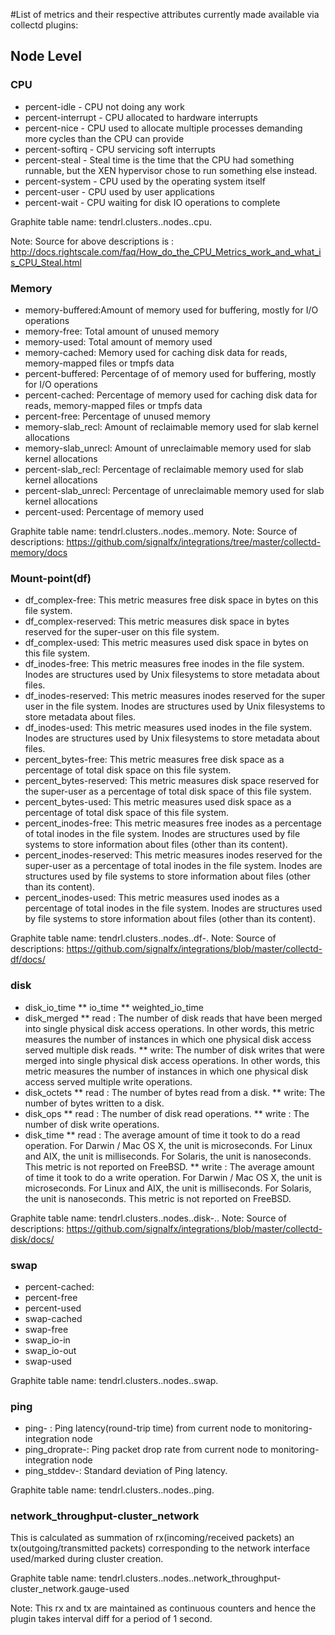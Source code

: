 #List of metrics and their respective attributes currently made available via collectd plugins:

## Node Level

### CPU

* percent-idle - CPU not doing any work
* percent-interrupt - CPU allocated to hardware interrupts
* percent-nice - CPU used to allocate multiple processes demanding more cycles than the CPU can provide
* percent-softirq - CPU servicing soft interrupts
* percent-steal - Steal time is the time that the CPU had something runnable, but the XEN hypervisor chose to run something else instead.
* percent-system - CPU used by the operating system itself
* percent-user - CPU used by user applications
* percent-wait - CPU waiting for disk IO operations to complete

Graphite table name: tendrl.clusters.<cluster-id>.nodes.<node-name>.cpu.<attr-type>

Note:
Source for above descriptions is : http://docs.rightscale.com/faq/How_do_the_CPU_Metrics_work_and_what_is_CPU_Steal.html

### Memory

* memory-buffered:Amount of memory used for buffering, mostly for I/O operations
* memory-free: Total amount of unused memory
* memory-used: Total amount of memory used
* memory-cached: Memory used for caching disk data for reads, memory-mapped files or tmpfs data
* percent-buffered: Percentage of of memory used for buffering, mostly for I/O operations
* percent-cached: Percentage of memory used for caching disk data for reads, memory-mapped files or tmpfs data
* percent-free: Percentage of unused memory
* memory-slab_recl: Amount of reclaimable memory used for slab kernel allocations
* memory-slab_unrecl: Amount of unreclaimable memory used for slab kernel allocations
* percent-slab_recl: Percentage of reclaimable memory used for slab kernel allocations
* percent-slab_unrecl: Percentage of unreclaimable memory used for slab kernel allocations
* percent-used: Percentage of memory used

Graphite table name: tendrl.clusters.<cluster-id>.nodes.<node-name>.memory.<attr-type>
Note:
Source of descriptions: https://github.com/signalfx/integrations/tree/master/collectd-memory/docs

### Mount-point(df)

* df_complex-free: This metric measures free disk space in bytes on this file system.
* df_complex-reserved: This metric measures disk space in bytes reserved for the super-user on this file system.
* df_complex-used: This metric measures used disk space in bytes on this file system.
* df_inodes-free: This metric measures free inodes in the file system. Inodes are structures used by Unix filesystems to store metadata about files.
* df_inodes-reserved: This metric measures inodes reserved for the super user in the file system. Inodes are structures used by Unix filesystems to store metadata about files.
* df_inodes-used: This metric measures used inodes in the file system. Inodes are structures used by Unix filesystems to store metadata about files.
* percent_bytes-free: This metric measures free disk space as a percentage of total disk space on this file system.
* percent_bytes-reserved: This metric measures disk space reserved for the super-user as a percentage of total disk space of this file system.
* percent_bytes-used: This metric measures used disk space as a percentage of total disk space of this file system.
* percent_inodes-free: This metric measures free inodes as a percentage of total inodes in the file system. Inodes are structures used by file systems to store information about files (other than its content).
* percent_inodes-reserved: This metric measures inodes reserved for the super-user as a percentage of total inodes in the file system. Inodes are structures used by file systems to store information about files (other than its content).
* percent_inodes-used: This metric measures used inodes as a percentage of total inodes in the file system. Inodes are structures used by file systems to store information about files (other than its content).

Graphite table name: tendrl.clusters.<cluster-id>.nodes.<node-name>.df-<mount-point>.<attr-type>
Note:
Source of descriptions: https://github.com/signalfx/integrations/blob/master/collectd-df/docs/

### disk
* disk_io_time
  ** io_time
  ** weighted_io_time
* disk_merged
  ** read : The number of disk reads that have been merged into single physical disk access operations. In other words, this metric measures the number of instances in which one physical disk access served multiple disk reads.
  ** write: The number of disk writes that were merged into single physical disk access operations. In other words, this metric measures the number of instances in which one physical disk access served multiple write operations.
* disk_octets
  ** read : The number of bytes read from a disk.
  ** write: The number of bytes written to a disk.
* disk_ops
  ** read : The number of disk read operations.
  ** write : The number of disk write operations.
* disk_time
  ** read : The average amount of time it took to do a read operation. For Darwin / Mac OS X, the unit is microseconds. For Linux and AIX, the unit is milliseconds. For Solaris, the unit is nanoseconds. This metric is not reported on FreeBSD.
  ** write : The average amount of time it took to do a write operation. For Darwin / Mac OS X, the unit is microseconds. For Linux and AIX, the unit is milliseconds. For Solaris, the unit is nanoseconds. This metric is not reported on FreeBSD.

Graphite table name: tendrl.clusters.<cluster-id>.nodes.<node-name>.disk-<disk-name>.<attr-type1>.<attr-type2>
Note:
Source of descriptions: https://github.com/signalfx/integrations/blob/master/collectd-disk/docs/

### swap
* percent-cached: 
* percent-free
* percent-used
* swap-cached
* swap-free
* swap_io-in
* swap_io-out
* swap-used

Graphite table name: tendrl.clusters.<cluster-id>.nodes.<node-name>.swap.<attr-type>

### ping
* ping-<monitoring-integration fqdn> : Ping latency(round-trip time) from current node to monitoring-integration node
* ping_droprate-<monitoring-integration fqdn>: Ping packet drop rate from current node to monitoring-integration node
* ping_stddev-<monitoring-integration fqdn>: Standard deviation of Ping latency.

Graphite table name: tendrl.clusters.<cluster-id>.nodes.<node-name>.ping.<attr-type>

### network_throughput-cluster_network

This is calculated as summation of rx(incoming/received packets) an tx(outgoing/transmitted packets) corresponding to the network interface used/marked during cluster creation.

Graphite table name: tendrl.clusters.<cluster-id>.nodes.<node-name>.network_throughput-cluster_network.gauge-used

Note: This rx and tx are maintained as continuous counters and hence the plugin takes interval diff for a period of 1 second.

